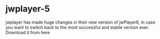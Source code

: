 jwplayer-5
==========

jwplayer has made huge changes in their new version of jwPlayer6, in case you want to switch back to the most successful and stable version ever. Download it from here
